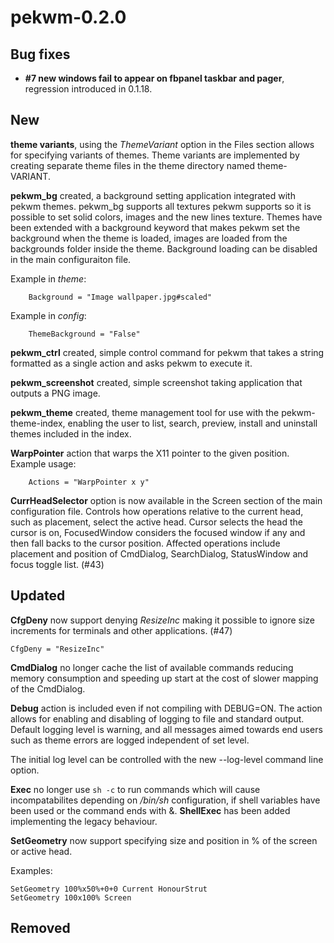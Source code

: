 pekwm-0.2.0
===========

Bug fixes
---------

* **#7 new windows fail to appear on fbpanel taskbar and pager**,
  regression introduced in 0.1.18.

New
---

**theme variants**, using the _ThemeVariant_ option in the Files
section allows for specifying variants of themes. Theme variants are
implemented by creating separate theme files in the theme directory
named theme-VARIANT.

**pekwm_bg** created, a background setting application integrated with
pekwm themes. pekwm_bg supports all textures pekwm supports so it is
possible to set solid colors, images and the new lines texture. Themes
have been extended with a background keyword that makes pekwm set the
background when the theme is loaded, images are loaded from the
backgrounds folder inside the theme. Background loading can be
disabled in the main configuraiton file.

Example in _theme_:

```
    Background = "Image wallpaper.jpg#scaled"
```

Example in _config_:

```
    ThemeBackground = "False"
```

**pekwm_ctrl** created, simple control command for pekwm that takes
a string formatted as a single action and asks pekwm to execute it.

**pekwm_screenshot** created, simple screenshot taking application
that outputs a PNG image.

**pekwm_theme** created, theme management tool for use with the
pekwm-theme-index, enabling the user to list, search, preview,
install and uninstall themes included in the index.

**WarpPointer** action that warps the X11 pointer to the given
position. Example usage:

```
    Actions = "WarpPointer x y"
```

**CurrHeadSelector** option is now available in the Screen section of
the main configuration file. Controls how operations relative to the
current head, such as placement, select the active head. Cursor
selects the head the cursor is on, FocusedWindow considers the focused
window if any and then fall backs to the cursor position. Affected
operations include placement and position of CmdDialog, SearchDialog,
StatusWindow and focus toggle list. (#43)

Updated
-------

**CfgDeny** now support denying _ResizeInc_ making it possible to
ignore size increments for terminals and other applications. (#47)

```
CfgDeny = "ResizeInc"
```

**CmdDialog** no longer cache the list of available commands reducing
memory consumption and speeding up start at the cost of slower mapping
of the CmdDialog.

**Debug** action is included even if not compiling with DEBUG=ON. The
action allows for enabling and disabling of logging to file and
standard output. Default logging level is warning, and all messages
aimed towards end users such as theme errors are logged independent of
set level.

The initial log level can be controlled with the new --log-level
command line option.

**Exec** no longer use ``sh -c`` to run commands which will cause
incompatabilites depending on _/bin/sh_ configuration, if shell
variables have been used or the command ends with &. **ShellExec** has
been added implementing the legacy behaviour.

**SetGeometry** now support specifying size and position in % of the
screen or active head.

Examples:

```
SetGeometry 100%x50%+0+0 Current HonourStrut
SetGeometry 100x100% Screen
```

Removed
-------

